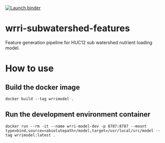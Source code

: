 [![Launch binder](https://mybinder.org/badge_logo.svg)](https://mybinder.org/v2/gh/cwhite911/wrri-subwatershed-features/main?urlpath=rstudio)

# wrri-subwatershed-features
Feature generation pipeline for HUC12 sub watershed nutrient loading model. 

# How to use

## Build the docker image
```docker
docker build --tag wrrimodel .
```

## Run the development environment container
```docker
docker run --rm -it --name wrri-model-dev -p 8787:8787 --mount type=bind,source=<absolutepath>/model,target=/usr/local/src/model --tag wrrimodel:latest .
```